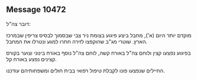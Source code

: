 ## Message 10472

דובר צה"ל:

מוקדם יותר היום (א'), מחבל ביצע פיגוע בצומת ניר צבי שבסמוך לבסיס צריפין שבמרכז הארץ.
שוטרי מג"ב שהוקפצו לזירה חתרו למגע ונטרלו את המחבל.

בפיגוע נפצעו קצין ולוחם צה"ל באורח קשה, לוחם צה"ל נוסף באורח בינוני וצוער בקורס קצינים נפצע באורח קל.

החיילים שנפצעו פונו לקבלת טיפול רפואי בבית חולים ומשפחותיהם עודכנו.


